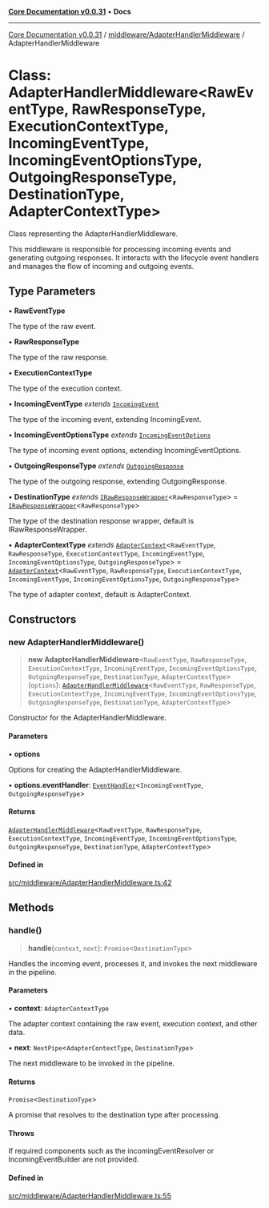 [**Core Documentation v0.0.31**](../../../README.md) • **Docs**

***

[Core Documentation v0.0.31](../../../modules.md) / [middleware/AdapterHandlerMiddleware](../README.md) / AdapterHandlerMiddleware

# Class: AdapterHandlerMiddleware\<RawEventType, RawResponseType, ExecutionContextType, IncomingEventType, IncomingEventOptionsType, OutgoingResponseType, DestinationType, AdapterContextType\>

Class representing the AdapterHandlerMiddleware.

This middleware is responsible for processing incoming events and generating outgoing responses.
It interacts with the lifecycle event handlers and manages the flow of incoming and outgoing events.

## Type Parameters

• **RawEventType**

The type of the raw event.

• **RawResponseType**

The type of the raw response.

• **ExecutionContextType**

The type of the execution context.

• **IncomingEventType** *extends* [`IncomingEvent`](../../../events/IncomingEvent/classes/IncomingEvent.md)

The type of the incoming event, extending IncomingEvent.

• **IncomingEventOptionsType** *extends* [`IncomingEventOptions`](../../../events/IncomingEvent/interfaces/IncomingEventOptions.md)

The type of incoming event options, extending IncomingEventOptions.

• **OutgoingResponseType** *extends* [`OutgoingResponse`](../../../events/OutgoingResponse/classes/OutgoingResponse.md)

The type of the outgoing response, extending OutgoingResponse.

• **DestinationType** *extends* [`IRawResponseWrapper`](../../../definitions/interfaces/IRawResponseWrapper.md)\<`RawResponseType`\> = [`IRawResponseWrapper`](../../../definitions/interfaces/IRawResponseWrapper.md)\<`RawResponseType`\>

The type of the destination response wrapper, default is IRawResponseWrapper.

• **AdapterContextType** *extends* [`AdapterContext`](../../../definitions/interfaces/AdapterContext.md)\<`RawEventType`, `RawResponseType`, `ExecutionContextType`, `IncomingEventType`, `IncomingEventOptionsType`, `OutgoingResponseType`\> = [`AdapterContext`](../../../definitions/interfaces/AdapterContext.md)\<`RawEventType`, `RawResponseType`, `ExecutionContextType`, `IncomingEventType`, `IncomingEventOptionsType`, `OutgoingResponseType`\>

The type of adapter context, default is AdapterContext.

## Constructors

### new AdapterHandlerMiddleware()

> **new AdapterHandlerMiddleware**\<`RawEventType`, `RawResponseType`, `ExecutionContextType`, `IncomingEventType`, `IncomingEventOptionsType`, `OutgoingResponseType`, `DestinationType`, `AdapterContextType`\>(`options`): [`AdapterHandlerMiddleware`](AdapterHandlerMiddleware.md)\<`RawEventType`, `RawResponseType`, `ExecutionContextType`, `IncomingEventType`, `IncomingEventOptionsType`, `OutgoingResponseType`, `DestinationType`, `AdapterContextType`\>

Constructor for the AdapterHandlerMiddleware.

#### Parameters

• **options**

Options for creating the AdapterHandlerMiddleware.

• **options.eventHandler**: [`EventHandler`](../../../definitions/type-aliases/EventHandler.md)\<`IncomingEventType`, `OutgoingResponseType`\>

#### Returns

[`AdapterHandlerMiddleware`](AdapterHandlerMiddleware.md)\<`RawEventType`, `RawResponseType`, `ExecutionContextType`, `IncomingEventType`, `IncomingEventOptionsType`, `OutgoingResponseType`, `DestinationType`, `AdapterContextType`\>

#### Defined in

[src/middleware/AdapterHandlerMiddleware.ts:42](https://github.com/stonemjs/core/blob/c4dbb69a8c86aa6134b62f7d9cac7dabb444c749/src/middleware/AdapterHandlerMiddleware.ts#L42)

## Methods

### handle()

> **handle**(`context`, `next`): `Promise`\<`DestinationType`\>

Handles the incoming event, processes it, and invokes the next middleware in the pipeline.

#### Parameters

• **context**: `AdapterContextType`

The adapter context containing the raw event, execution context, and other data.

• **next**: `NextPipe`\<`AdapterContextType`, `DestinationType`\>

The next middleware to be invoked in the pipeline.

#### Returns

`Promise`\<`DestinationType`\>

A promise that resolves to the destination type after processing.

#### Throws

If required components such as the incomingEventResolver or IncomingEventBuilder are not provided.

#### Defined in

[src/middleware/AdapterHandlerMiddleware.ts:55](https://github.com/stonemjs/core/blob/c4dbb69a8c86aa6134b62f7d9cac7dabb444c749/src/middleware/AdapterHandlerMiddleware.ts#L55)
